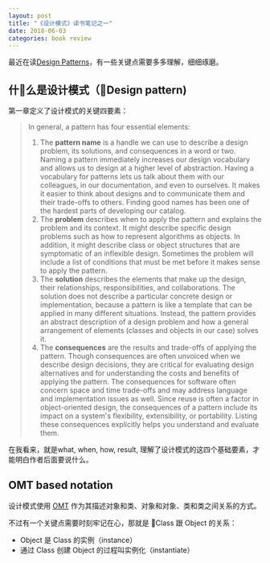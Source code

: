 ```yaml
---
layout: post
title: "《设计模式》读书笔记之一"
date: 2018-06-03
categories: book review
---
```


最近在读[Design Patterns](https://book.douban.com/subject/1436745/)，有一些关键点需要多多理解，细细琢磨。

## 什么是设计模式（Design pattern)

第一章定义了设计模式的关键四要素：

> In general, a pattern has four essential elements:
> 1. The **pattern name** is a handle we can use to describe a design problem, its solutions, and consequences in a word or two. Naming a pattern immediately increases our design vocabulary and allows us to design at a higher level of abstraction. Having a vocabulary for patterns lets us talk about them with our colleagues, in our documentation, and even to ourselves. It makes it easier to think about designs and to communicate them and their trade-offs to others. Finding good names has been one of the hardest parts of developing our catalog.
> 2. The **problem** describes when to apply the pattern and explains the problem and its context. It might describe specific design problems such as how to represent algorithms as objects. In addition, it might describe class or object structures that are symptomatic of an inflexible design. Sometimes the problem will include a list of conditions that must be met before it makes sense to apply the pattern.
> 3. The **solution** describes the elements that make up the design, their relationships, responsibilities, and collaborations. The solution does not describe a particular concrete design or implementation, because a pattern is like a template that can be applied in many different situations. Instead, the pattern provides an abstract description of a design problem and how a general arrangement of elements (classes and objects in our case) solves it.
> 4. The **consequences** are the results and trade-offs of applying the pattern. Though consequences are often unvoiced when we describe design decisions, they are critical for evaluating design alternatives and for understanding the costs and benefits of applying the pattern. The consequences for software often concern space and time trade-offs and may address language and implementation issues as well. Since reuse is often a factor in object-oriented design, the consequences of a pattern include its impact on a system's flexibility, extensibility, or portability. Listing these consequences explicitly helps you understand and evaluate them.

在我看来，就是what, when, how, result, 理解了设计模式的这四个基础要素，才能明白作者后面要说什么。

## OMT based notation

设计模式使用 [OMT](https://en.wikipedia.org/wiki/Object-modeling_technique) 作为其描述对象和类、对象和对象、类和类之间关系的方式。

不过有一个关键点需要时刻牢记在心，那就是 Class 跟 Object 的关系：

- Object 是 Class 的实例（instance）
- 通过 Class 创建 Object 的过程叫实例化（instantiate）
